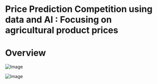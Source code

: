 # Price Prediction Competition using data and AI : Focusing on agricultural product prices

# Overview
![Image](https://github.com/user-attachments/assets/07b73fde-1ef5-4371-a2e1-0c60d48d7fd1)

![Image](https://github.com/user-attachments/assets/e2c85add-81d1-4418-af46-08109a463724)
